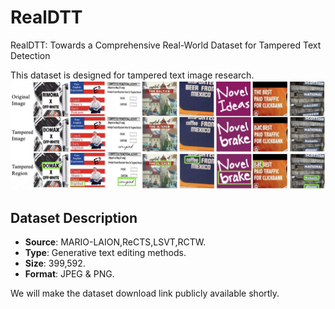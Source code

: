 # RealDTT
RealDTT: Towards a Comprehensive Real-World Dataset for Tampered Text Detection

This dataset is designed for tampered text image research.
![ShowImage](images/github_im.jpg)

## Dataset Description

- **Source**: MARIO-LAION,ReCTS,LSVT,RCTW.
- **Type**: Generative text editing methods.
- **Size**: 399,592.
- **Format**: JPEG & PNG.

We will make the dataset download link publicly available shortly.
